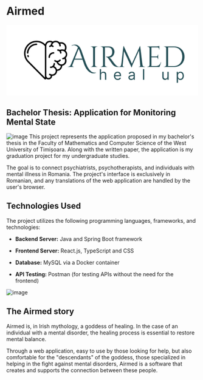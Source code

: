 # Airmed
![logo_img.png](logo_img.png)
## Bachelor Thesis: Application for Monitoring Mental State

![image](https://github.com/CarmenTheodoraCraciun/Airmed/assets/92794925/c1c0f957-b8fd-4ac1-995d-99ea12a07b16)
This project represents the application proposed in my bachelor's thesis in the Faculty of Mathematics and Computer Science of the West University of Timișoara. Along with the written paper, the application is my graduation project for my undergraduate studies.

The goal is to connect psychiatrists, psychotherapists, and individuals with mental illness in Romania. The project's interface is exclusively in Romanian, and any translations of the web application are handled by the user's browser.

## Technologies Used

The project utilizes the following programming languages, frameworks, and technologies:

- **Backend Server:** Java and Spring Boot framework

- **Frontend Server:** React.js, TypeScript and CSS
  
- **Database:** MySQL via a Docker container
  
- **API Testing:** Postman (for testing APIs without the need for the frontend)

![image](https://github.com/CarmenTheodoraCraciun/Airmed/assets/92794925/3e47adbb-4a41-4063-aa88-bde3c959cb93)

## The Airmed story

Airmed is, in Irish mythology, a goddess of healing. In the case of an individual with a mental disorder, the healing process is essential to restore mental balance.

Through a web application, easy to use by those looking for help, but also comfortable for the "descendants" of the goddess, those specialized in helping in the fight against mental disorders, Airmed is a software that creates and supports the connection between these people.
